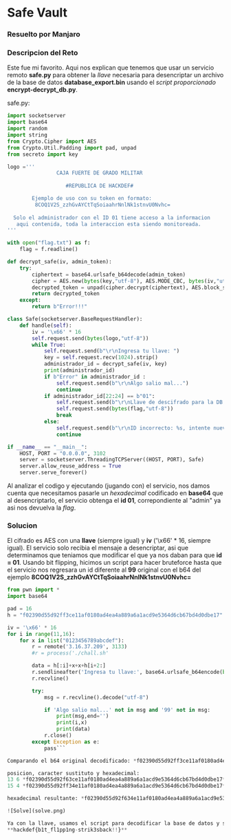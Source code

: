 # Safe Vault

### Resuelto por Manjaro

### Descripcion del Reto

Este fue mi favorito.
Aqui nos explican que tenemos que usar un servicio remoto **safe.py** para obtener la *llave* necesaria para desencriptar un archivo de la base de datos **database_export.bin** usando el *script proporcionado* **encrypt-decrypt_db.py**.

safe.py:
```python
import socketserver
import base64
import random
import string
from Crypto.Cipher import AES
from Crypto.Util.Padding import pad, unpad
from secreto import key

logo ='''
                CAJA FUERTE DE GRADO MILITAR
 
                   #REPUBLICA DE HACKDEF#

        Ejemplo de uso con su token en formato: 
         8COQ1V2S_zzhGvAYCtTqSoiaahrNnlNk1stnvU0Nvhc=
    
  Solo el administrador con el ID 01 tiene acceso a la informacion
   aqui contenida, toda la interaccion esta siendo monitoreada.
'''

with open("flag.txt") as f:
    flag = f.readline()

def decrypt_safe(iv, admin_token):
    try:
        ciphertext = base64.urlsafe_b64decode(admin_token)
        cipher = AES.new(bytes(key,"utf-8"), AES.MODE_CBC, bytes(iv,"utf-8"))
        decrypted_token = unpad(cipher.decrypt(ciphertext), AES.block_size)
        return decrypted_token
    except:
        return b"Error!!!"

class Safe(socketserver.BaseRequestHandler):
    def handle(self):
        iv = '\x66' * 16
        self.request.send(bytes(logo,"utf-8"))
        while True:
            self.request.send(b"\r\nIngresa tu llave: ")
            key = self.request.recv(1024).strip()
            administrador_id = decrypt_safe(iv, key)
            print(administrador_id)
            if b"Error" in administrador_id :
                self.request.send(b"\r\nAlgo salio mal...")
                continue
            if administrador_id[22:24] == b"01":
                self.request.send(b"\r\nLlave de descifrado para la DB: ")
                self.request.send(bytes(flag,"utf-8"))
                break
            else:
                self.request.send(b"\r\nID incorrecto: %s, intente nuevamente..." % administrador_id[22:24])
                continue

if __name__ == "__main__":
    HOST, PORT = "0.0.0.0", 3102
    server = socketserver.ThreadingTCPServer((HOST, PORT), Safe)
    server.allow_reuse_address = True
    server.serve_forever()
```

Al analizar el codigo y ejecutando (jugando con) el servicio, nos damos cuenta que necesitamos pasarle un *hexadecimal* codificado en **base64** que al desencriptarlo, el servicio obtenga el **id 01**, correpondiente al "admin" ya asi nos devuelva la *flag*.

### Solucion

El cifrado es AES con una **llave** (siempre igual) y **iv** ('\x66' * 16, siempre igual).
El servicio solo recibia el mensaje a desencriptar, asi que determinamos que teniamos que modificar el que ya nos daban para que **id = 01**.
Usando bit flipping, hicimos un script para hacer bruteforce hasta que el servicio nos regresara un id diferente al **99** original con el b64 del ejemplo **8COQ1V2S_zzhGvAYCtTqSoiaahrNnlNk1stnvU0Nvhc=**

```python
from pwn import *
import base64

pad = 16
h = "f02390d55d92ff3ce11af0180ad4ea4a889a6a1acd9e5364d6cb67bd4d0dbe17"

iv = '\x66' * 16
for i in range(11,16):
    for x in list("0123456789abcdef"):
        r = remote('3.16.37.209', 3133)
        #r = process('./chall.sh'

        data = h[:i]+x+x+h[i+2:]
        r.sendlineafter('Ingresa tu llave:', base64.urlsafe_b64encode(bytes.fromhex(data)))
        r.recvline()

        try:
            msg = r.recvline().decode("utf-8")

            if 'Algo salio mal...' not in msg and '99' not in msg:
                print(msg,end='')
                print(i,x)
                print(data)
            r.close()
        except Exception as e:
            pass```

Comparando el b64 original decodificado: *f02390d55d92ff3ce11af0180ad4ea4a889a6a1acd9e5364d6cb67bd4d0dbe17* con los resultantes del script que tuvieran 0 y 1 en el id, cambiamos esas dos posiciones y codificamos en b64 para asi sacar la flag.

posicion, caracter sustituto y hexadecimal:
13 6 *f02390d55d92f63ce11af0180ad4ea4a889a6a1acd9e5364d6cb67bd4d0dbe17*
15 4 *f02390d55d92ff34e11af0180ad4ea4a889a6a1acd9e5364d6cb67bd4d0dbe17*

hexadecimal resultante: *f02390d55d92f634e11af0180ad4ea4a889a6a1acd9e5364d6cb67bd4d0dbe17*

![Solve](solve.png)

Ya con la llave, usamos el script para decodificar la base de datos y sacar la flag:
**hackdef{b1t_fl1pp1ng-strik3sback!!}**